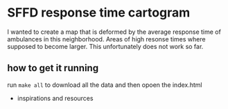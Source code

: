 # SFFD response time cartogram

I wanted to create a map that is deformed by the average response time of ambulances in this neighborhood. Areas of high resonse times where supposed to become larger. This unfortunately does not work so far.

## how to get it running

run `make all` to download all the data and then opoen the index.html

* inspirations and resources
